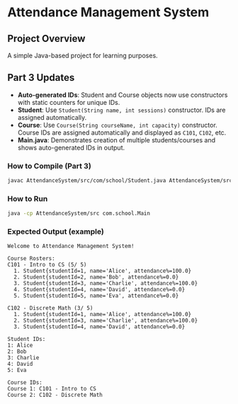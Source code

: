 # Attendance Management System

## Project Overview
A simple Java-based project for learning purposes.

## Part 3 Updates

- **Auto-generated IDs**: Student and Course objects now use constructors with static counters for unique IDs.
- **Student**: Use `Student(String name, int sessions)` constructor. IDs are assigned automatically.
- **Course**: Use `Course(String courseName, int capacity)` constructor. Course IDs are assigned automatically and displayed as `C101`, `C102`, etc.
- **Main.java**: Demonstrates creation of multiple students/courses and shows auto-generated IDs in output.

### How to Compile (Part 3)
```bash
javac AttendanceSystem/src/com/school/Student.java AttendanceSystem/src/com/school/Course.java AttendanceSystem/src/com/school/Main.java
```

### How to Run
```bash
java -cp AttendanceSystem/src com.school.Main
```

### Expected Output (example)
```
Welcome to Attendance Management System!

Course Rosters:
C101 - Intro to CS (5/ 5)
  1. Student{studentId=1, name='Alice', attendance%=100.0}
  2. Student{studentId=2, name='Bob', attendance%=0.0}
  3. Student{studentId=3, name='Charlie', attendance%=100.0}
  4. Student{studentId=4, name='David', attendance%=0.0}
  5. Student{studentId=5, name='Eva', attendance%=0.0}

C102 - Discrete Math (3/ 5)
  1. Student{studentId=1, name='Alice', attendance%=100.0}
  2. Student{studentId=3, name='Charlie', attendance%=100.0}
  3. Student{studentId=4, name='David', attendance%=0.0}

Student IDs:
1: Alice
2: Bob
3: Charlie
4: David
5: Eva

Course IDs:
Course 1: C101 - Intro to CS
Course 2: C102 - Discrete Math
```